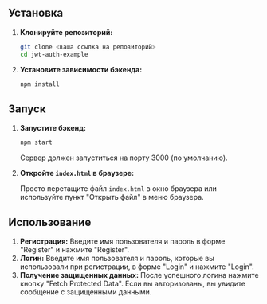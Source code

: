 ## Установка

1.  **Клонируйте репозиторий:**

    ```bash
    git clone <ваша ссылка на репозиторий>
    cd jwt-auth-example
    ```

2.  **Установите зависимости бэкенда:**

    ```bash
    npm install
    ```

## Запуск

1.  **Запустите бэкенд:**

    ```bash
    npm start
    ```

    Сервер должен запуститься на порту 3000 (по умолчанию).

2.  **Откройте `index.html` в браузере:**

    Просто перетащите файл `index.html` в окно браузера или используйте пункт "Открыть файл" в меню браузера.

## Использование

1.  **Регистрация:** Введите имя пользователя и пароль в форме "Register" и нажмите "Register".
2.  **Логин:** Введите имя пользователя и пароль, которые вы использовали при регистрации, в форме "Login" и нажмите "Login".
3.  **Получение защищенных данных:** После успешного логина нажмите кнопку "Fetch Protected Data". Если вы авторизованы, вы увидите сообщение с защищенными данными.
